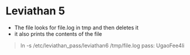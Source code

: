 # Leviathan 5

- The file looks for file.log in tmp and then deletes it
- it also prints the contents of the file

> ln -s /etc/leviathan_pass/leviathan6 /tmp/file.log
> pass: UgaoFee4li

